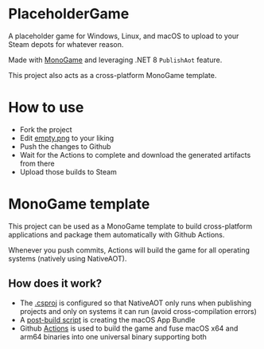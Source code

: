# PlaceholderGame

A placeholder game for Windows, Linux, and macOS to upload to your Steam depots for whatever reason.

Made with [MonoGame](https://monogame.net/) and leveraging .NET 8 ```PublishAot``` feature.

This project also acts as a cross-platform MonoGame template.

# How to use

- Fork the project
- Edit [empty.png](PlaceholderGame/Content/empty.png) to your liking
- Push the changes to Github
- Wait for the Actions to complete and download the generated artifacts from there
- Upload those builds to Steam

# MonoGame template

This project can be used as a MonoGame template to build cross-platform applications and package them automatically with Github Actions.

Whenever you push commits, Actions will build the game for all operating systems (natively using NativeAOT).

## How does it work?

- The [.csproj](PlaceholderGame/PlaceholderGame.csproj) is configured so that NativeAOT only runs when publishing projects and only on systems it can run (avoid cross-compilation errors)
- A [post-build script](PlaceholderGame/post_build.ps1) is creating the macOS App Bundle
- Github [Actions](.github/workflows/build.yml) is used to build the game and fuse macOS x64 and arm64 binaries into one universal binary supporting both
